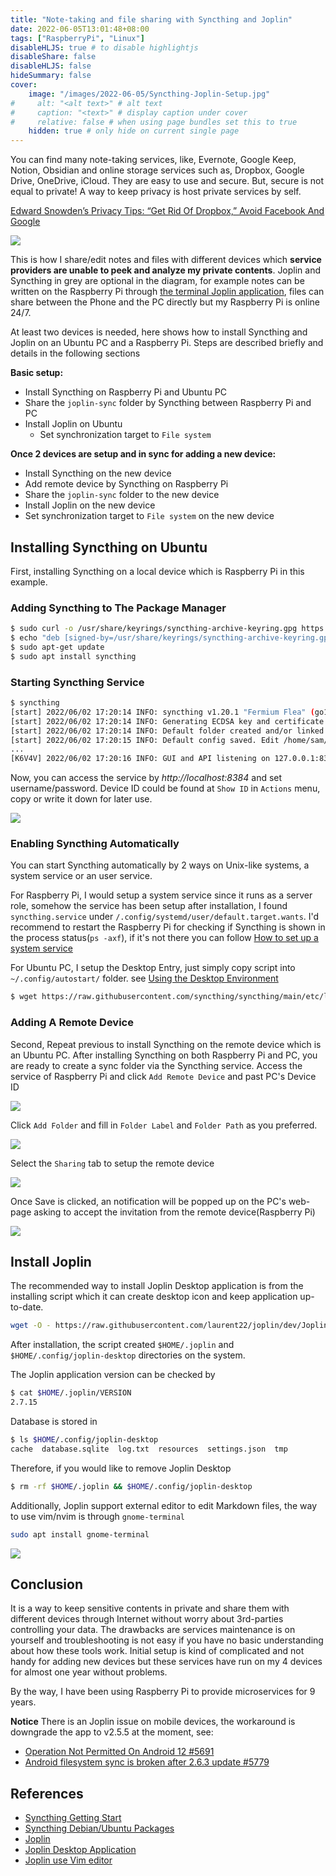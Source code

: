 ```yaml
---
title: "Note-taking and file sharing with Syncthing and Joplin"
date: 2022-06-05T13:01:48+08:00
tags: ["RaspberryPi", "Linux"]
disableHLJS: true # to disable highlightjs
disableShare: false
disableHLJS: false
hideSummary: false
cover:
    image: "/images/2022-06-05/Syncthing-Joplin-Setup.jpg"
#     alt: "<alt text>" # alt text
#     caption: "<text>" # display caption under cover
#     relative: false # when using page bundles set this to true
    hidden: true # only hide on current single page
---
```


You can find many note-taking services, like, Evernote, Google Keep, Notion, Obsidian and online storage services such as, Dropbox, Google Drive, OneDrive, iCloud. They are easy to use and secure. But, secure is not equal to private! A way to keep privacy is host private services by self.

[Edward Snowden’s Privacy Tips: “Get Rid Of Dropbox,” Avoid Facebook And Google](https://techcrunch.com/2014/10/11/edward-snowden-new-yorker-festival/)

![](/images/2022-06-05/Syncthing-Joplin-Setup.jpg)

This is how I share/edit notes and files with different devices which **service providers are unable to peek and analyze my private contents**. Joplin and Syncthing in grey are optional in the diagram, for example notes can be written on the Raspberry Pi through [the terminal Joplin application](https://joplinapp.org/terminal/), files can share between the Phone and the PC directly but my Raspberry Pi is online 24/7.

At least two devices is needed, here shows how to install Syncthing and Joplin on an Ubuntu PC and a Raspberry Pi. Steps are described briefly and details in the following sections

**Basic setup:**

- Install Syncthing on Raspberry Pi and Ubuntu PC
- Share the `joplin-sync` folder by Syncthing between Raspberry Pi and PC
- Install Joplin on Ubuntu
    - Set synchronization target to `File system`

**Once 2 devices are setup and in sync for adding a new device:**

- Install Syncthing on the new device
- Add remote device by Syncthing on Raspberry Pi
- Share the `joplin-sync` folder to the new device
- Install Joplin on the new device
- Set synchronization target to `File system` on the new device

## Installing Syncthing on Ubuntu

First, installing Syncthing on a local device which is Raspberry Pi in this example.

### Adding Syncthing to The Package Manager

```bash
$ sudo curl -o /usr/share/keyrings/syncthing-archive-keyring.gpg https://syncthing.net/release-key.gpg
$ echo "deb [signed-by=/usr/share/keyrings/syncthing-archive-keyring.gpg] https://apt.syncthing.net/ syncthing stable" | sudo tee /etc/apt/sources.list.d/syncthing.list
$ sudo apt-get update
$ sudo apt install syncthing
```

### Starting Syncthing Service

```bash
$ syncthing
[start] 2022/06/02 17:20:14 INFO: syncthing v1.20.1 "Fermium Flea" (go1.18.1 linux-amd64) deb@build.syncthing.net 2022-05-04 16:17:03 UTC [noupgrade]
[start] 2022/06/02 17:20:14 INFO: Generating ECDSA key and certificate for syncthing...
[start] 2022/06/02 17:20:14 INFO: Default folder created and/or linked to new config
[start] 2022/06/02 17:20:15 INFO: Default config saved. Edit /home/sam/.config/syncthing/config.xml to taste (with Syncthing stopped) or use the GUI
...
[K6V4V] 2022/06/02 17:20:16 INFO: GUI and API listening on 127.0.0.1:8384
```

Now, you can access the service by *http://localhost:8384* and set username/password.
Device ID could be found at `Show ID` in `Actions` menu, copy or write it down for later use.

![](/images/2022-06-05/Syncthing_show_id.png)

### Enabling Syncthing Automatically

You can start Syncthing automatically by 2 ways on Unix-like systems, a system service or an user service.

For Raspberry Pi, I would setup a system service since it runs as a server role, somehow the service has been setup after installation, I found `syncthing.service` under `/.config/systemd/user/default.target.wants`. I'd recommend to restart the Raspberry Pi for checking if Syncthing is shown in the process status(`ps -axf`), if it's not there you can follow [How to set up a system service](https://docs.syncthing.net/users/autostart.html#how-to-set-up-a-system-service)

For Ubuntu PC, I setup the Desktop Entry, just simply copy script into `~/.config/autostart/` folder. see [Using the Desktop Environment](https://docs.syncthing.net/users/autostart.html#using-the-desktop-environment-kde-gnome-xfce-cinnamon)

```bash
$ wget https://raw.githubusercontent.com/syncthing/syncthing/main/etc/linux-desktop/syncthing-start.desktop -O .config/autostart/syncthing-start.desktop
```

### Adding A Remote Device

Second, Repeat previous to install Syncthing on the remote device which is an Ubuntu PC.
After installing Syncthing on both Raspberry Pi and PC, you are ready to create a sync folder via the Syncthing service.
Access the service of Raspberry Pi and click `Add Remote Device` and past PC's Device ID

![](/images/2022-06-05/Syncthing_add_device.png)

Click `Add Folder` and fill in `Folder Label` and `Folder Path` as you preferred.

![](/images/2022-06-05/Syncthing_edit_folder.png)

Select the `Sharing` tab to setup the remote device

![](/images/2022-06-05/Syncthing_edit_folder_sharing.png)

Once Save is clicked, an notification will be popped up on the PC's web-page asking to accept the invitation from the remote device(Raspberry Pi)

![](/images/2022-06-05/Syncthing_sharing.png)

## Install Joplin

The recommended way to install Joplin Desktop application is from the installing script which it can create desktop icon and keep application up-to-date.

```bash
wget -O - https://raw.githubusercontent.com/laurent22/joplin/dev/Joplin_install_and_update.sh | bash
```

After installation, the script created `$HOME/.joplin` and `$HOME/.config/joplin-desktop` directories on the system.

The Joplin application version can be checked by

```bash
$ cat $HOME/.joplin/VERSION
2.7.15
```

Database is stored in

```bash
$ ls $HOME/.config/joplin-desktop
cache  database.sqlite  log.txt  resources  settings.json  tmp
```

Therefore, if you would like to remove Joplin Desktop

```bash
$ rm -rf $HOME/.joplin && $HOME/.config/joplin-desktop
```

Additionally, Joplin support external editor to edit Markdown files, the way to use vim/nvim is through `gnome-terminal`

```bash
sudo apt install gnome-terminal
```

![](/images/2022-06-05/Joplin-external-editor.png)

## Conclusion

It is a way to keep sensitive contents in private and share them with different devices through Internet without worry about 3rd-parties controlling your data. The drawbacks are services maintenance is on yourself and troubleshooting is not easy if you have no basic understanding about how these tools work.
Initial setup is kind of complicated and not handy for adding new devices but these services have run on my 4 devices for almost one year without problems.

By the way, I have been using Raspberry Pi to provide microservices for 9 years.

**Notice**
There is an Joplin issue on mobile devices, the workaround is downgrade the app to v2.5.5 at the moment, see:

- [Operation Not Permitted On Android 12 #5691](https://github.com/laurent22/joplin/issues/5691)
- [Android filesystem sync is broken after 2.6.3 update #5779](https://github.com/laurent22/joplin/issues/5779)
## References

- [Syncthing Getting Start](https://docs.syncthing.net/intro/getting-started.html)
- [Syncthing Debian/Ubuntu Packages](https://apt.syncthing.net/)
- [Joplin](https://joplinapp.org/)
- [Joplin Desktop Application](https://joplinapp.org/help/#desktop-applications)
- [Joplin use Vim editor](https://discourse.joplinapp.org/t/use-vim-as-external-editor/3675)

